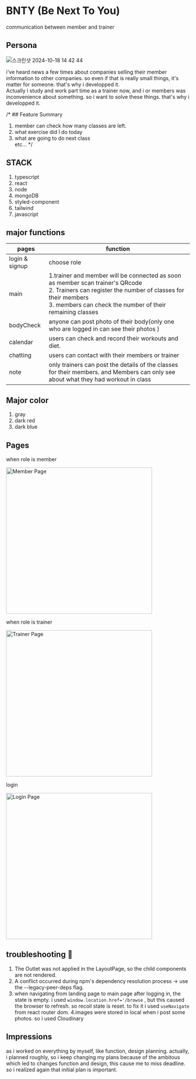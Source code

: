 # BNTY (Be Next To You)
 communication between member and trainer

## Persona
![스크린샷 2024-10-18 14 42 44](https://github.com/user-attachments/assets/5b5a981d-00c5-4290-928f-92ae454d2bdc)


i've heard news a few times about companies selling their member information to other companies. so even if that is really small things, it's matter for someone. that's why i developped it.<br>
Actually i study and work part time as a trainer now, and i or members was inconvenience about something. so i want to solve these things. that's why i developped it.<br> 

/* ## Feature Summary
1. member can check how many classes are left. 
2. what exercise did I do today
3. what are going to do next class
<br>etc... */

## STACK
1. typescript
2. react
3. node
4. mongoDB
5. styled-component
6. tailwind
7. javascript

## major functions

| pages |  function  |
|----------------|-------------|
| login & signup  |  choose role      |
| main     | 1.trainer and member will be connected as soon as member scan trainer's QRcode <br> 2. Trainers can register the number of classes for their members  <br> 3. members can check the number of their remaining classes     |
| bodyCheck     | anyone can post photo of their body(only one who are logged in can see their photos )  |
| calendar     |    users can check and record their workouts and diet.   |
| chatting | users can contact with their members or trainer |
| note | only trainers can post the details of the classes for their members. and Members can only see about what they had workout in class |


## Major color 
1. gray
2. dark red
3. dark blue


## Pages
<p align="center" justify-contents="center">
  <p>when role is member</p>
  <img src="https://github.com/user-attachments/assets/7ada0cb3-68df-42b2-a857-ee2464a884f2" alt="Member Page" width="400"/>
  <p>when role is trainer</p>
  <img src="https://github.com/user-attachments/assets/a19c650c-96d0-48df-a0cd-c41f6b172663" alt="Trainer Page" width="400"/>
  <p>login</p>
  <img src="https://github.com/user-attachments/assets/1f120099-ca50-43d1-bea2-9ae89ce6639f" alt="Login Page" width="400"/>

</p>



## troubleshooting  🔫
1. The Outlet was not applied in the LayoutPage, so the child components are not rendered.
2. A conflict occurred during npm's dependency resolution process -> use the --legacy-peer-deps flag.
3. when navigating from landing page to main page after logging in, the state is empty. i used `window.location.href='/browse` , but this caused the browser to refresh. so recoil state is reset. to fix it i used `useNavigate` from react router dom. 
4.images were stored in local when i post some photos. so i used Cloudinary



## Impressions
as i worked on everything by myself, like function, design planning. actually, i planned roughly, so i keep changing my plans because of the ambitous which led to changes function and design, this cause me to miss deadline. so i realized again that initial plan is important. 
